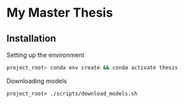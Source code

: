 # My Master Thesis

## Installation

Setting up the environment

```bash
project_root> conda env create && conda activate thesis
```

Downloading models

```
project_root> ./scripts/download_models.sh
```
